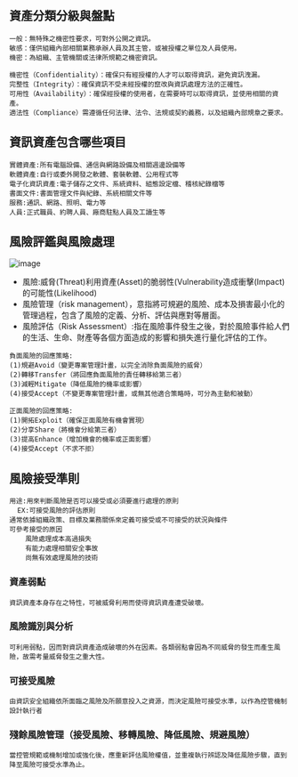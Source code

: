 ## 資產分類分級與盤點
```
一般：無特殊之機密性要求，可對外公開之資訊。
敏感：僅供組織內部相關業務承辦人員及其主管，或被授權之單位及人員使用。
機密：為組織、主管機關或法律所規範之機密資訊。
```
```
機密性（Confidentiality）：確保只有經授權的人才可以取得資訊，避免資訊洩漏。
完整性（Integrity）：確保資訊不受未經授權的竄改與資訊處理方法的正確性。
可用性（Availability）：確保經授權的使用者，在需要時可以取得資訊，並使用相關的資產。
適法性（Compliance）需遵循任何法律、法令、法規或契約義務，以及組織內部規章之要求。
```
## 資訊資產包含哪些項目
```
實體資產:所有電腦設備、通信與網路設備及相關週邊設備等
軟體資產:自行或委外開發之軟體、套裝軟體、公用程式等
電子化資訊資產:電子儲存之文件、系統資料、組態設定檔、稽核紀錄檔等
書面文件:書面管理文件與紀錄、系統相關文件等
服務:通訊、網路、照明、電力等
人員:正式職員、約聘人員、廠商駐點人員及工讀生等
```
## 風險評鑑與風險處理
![image](https://user-images.githubusercontent.com/71476327/195990952-1f9f0fb8-d656-4f1e-92f4-b9ff237dd6b9.png)
- 風險:威脅(Threat)利用資產(Asset)的脆弱性(Vulnerability造成衝擊(Impact)的可能性(Likelihood)
- 風險管理（risk management），意指將可規避的風險、成本及損害最小化的管理過程，包含了風險的定義、分析、評估與應對等層面。
- 風險評估（Risk Assessment）:指在風險事件發生之後，對於風險事件給人們的生活、生命、財產等各個方面造成的影響和損失進行量化評估的工作。
```
負面風險的回應策略:
(1)規避Avoid（變更專案管理計畫，以完全消除負面風險的威脅）
(2)轉移Transfer（將回應負面風險的責任轉移給第三者）
(3)減輕Mitigate（降低風險的機率或影響）
(4)接受Accept（不變更專案管理計畫，或無其他適合策略時，可分為主動和被動）

正面風險的回應策略:
(1)開拓Exploit（確保正面風險有機會實現）
(2)分享Share（將機會分給第三者）
(3)提高Enhance（增加機會的機率或正面影響）
(4)接受Accept（不求不拒）
```
## 風險接受準則
```
用途:用來判斷風險是否可以接受或必須要進行處理的原則
  EX:可接受風險的評估原則
通常依據組織政策、目標及業務關係來定義可接受或不可接受的狀況與條件
可參考接受的原因
    風險處理成本高過損失
    有能力處理相關安全事故
    尚無有效處理風險的技術
```
### 資產弱點
```
資訊資產本身存在之特性，可被威脅利用而使得資訊資產遭受破壞。
```
### 風險識別與分析
```
可利用弱點，因而對資訊資產造成破壞的外在因素。各類弱點會因為不同威脅的發生而產生風險，故需考量威脅發生之重大性。
```
### 可接受風險
```
由資訊安全組織依所面臨之風險及所願意投入之資源，而決定風險可接受水準，以作為控管機制設計執行者
```
### 殘餘風險管理（接受風險、移轉風險、降低風險、規避風險）
```
當控管規範或機制增加或強化後，應重新評估風險權值，並重複執行辨認及降低風險步驟，直到降至風險可接受水準為止。
```
